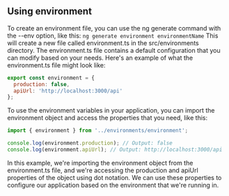 ## Using environment
To create an environment file, you can use the ng generate command with the --env option, like this:
`ng generate environment environmentName`
This will create a new file called environment.ts in the src/environments directory. The environment.ts file contains a default configuration that you can modify based on your needs. Here's an example of what the environment.ts file might look like:
```js
export const environment = {
  production: false,
  apiUrl: 'http://localhost:3000/api'
};
```

To use the environment variables in your application, you can import the environment object and access the properties that you need, like this:
```js
import { environment } from '../environments/environment';

console.log(environment.production); // Output: false
console.log(environment.apiUrl); // Output: http://localhost:3000/api
```
In this example, we're importing the environment object from the environment.ts file, and we're accessing the production and apiUrl properties of the object using dot notation. We can use these properties to configure our application based on the environment that we're running in.

